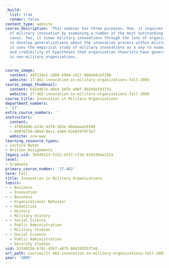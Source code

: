```yaml
---
_build:
  list: true
  render: false
content_type: website
course_description: 'This seminar has three purposes. One, it inquires into the causes
  of military innovation by examining a number of the most outstanding historical
  cases. Two, it views military innovations through the lens of organization theory
  to develop generalizations about the innovation process within militaries. Three,
  it uses the empirical study of military innovations as a way to examine the strength
  and credibility of hypotheses that organization theorists have generated about innovation
  in non-military organizations.

  '
course_image:
  content: 4df219e1-2d88-b904-cb17-80beb0cbf296
  website: 17-462-innovation-in-military-organizations-fall-2005
course_image_thumbnail:
  content: 642a967e-40e4-56fb-a00f-902b6bf837fa
  website: 17-462-innovation-in-military-organizations-fall-2005
course_title: Innovation in Military Organizations
department_numbers:
- '17'
extra_course_numbers: ''
instructors:
  content:
  - 47854d4b-a33e-42fd-163e-8bdaaaa19108
  - 090f6750-d0ed-0ec1-a364-82e8297973e7
  website: ocw-www
learning_resource_types:
- Lecture Notes
- Written Assignments
legacy_uid: 7b5d9123-5152-e5f2-cf1b-8c0330ae215a
level:
- Graduate
primary_course_number: '17.462'
term: Fall
title: Innovation in Military Organizations
topics:
- - Business
  - Innovation
- - Business
  - Organizational Behavior
- - Humanities
  - History
  - Military History
- - Social Science
  - Public Administration
  - Military Studies
- - Social Science
  - Public Administration
  - Security Studies
uid: 537d0156-b7dc-45b7-a875-804fd5557fa9
url_path: courses/17-462-innovation-in-military-organizations-fall-2005
year: '2005'
---
```

